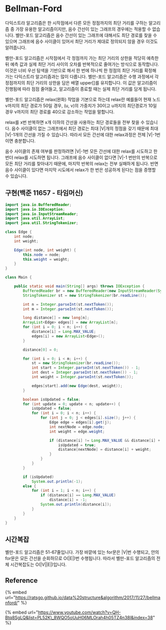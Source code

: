 # Bellman-Ford

 다익스트라 알고리즘은 한 시작점에서 다른 모든 정점까지의 최단 거리를 구하는 알고리즘 중 가장 유용한 알고리즘이지만, 음수 간선이 있는 그래프의 경우에는 적용할 수 없습니다. 벨만-포드 알고리즘은 음수 간선이 있는 그래프에 대해서도 최단 경로를 찾을 수 있으며 그래프에 음수 사이클이 있어서 최단 거리가 제대로 정의되지 않을 경우 이것도 알려줍니다. 

 벨만-포드 알고리즘은 시작점에서 각 정점까지 가는 최단 거리의 상한을 적당히 예측한 뒤 예측 값과 실제 최단 거리 사이의 오차를 반복적으로 줄여가는 방식으로 동작합니다. 이것은 너비 우선 탐색을 기반으로 해서 한 번에 하나씩 한 정점의 최단 거리를 확정해 가는 다익스트라 알고리즘과는 많이 다릅니다. 벨만-포드 알고리즘은 수행 과정에서 각 정점까지의 최단 거리의 상한을 담은 배열 upper\[\]를 유지합니다. 이 값은 알고리즘이 진행됨에 따라 점점 줄어들고, 알고리즘이 종료할 때는 실제 최단 거리를 담게 됩니다.

 벨만-포드 알고리즘은 relax\(완화\) 작업을 기본으로 하는데 relax란 예를들어 현재 노드 v까지의 최단 경로가 50일 경우, \(u, v\)의 가중치가 30이고 u까지의 최단경로가 10일 경우 v까지의 최단 경로를 40으로 감소하는 작업을 말합니다. 

 relax를 x번 반복하면 x개 이하의 간선을 사용하는 최단 경로들을 전부 찾을 수 있습니다. 음수 사이클이 없는 그래프에서 최단 경로는 최대 \|V\|개의 정점을 갖기 때문에 최대 \|V\|-1개의 간선을 가질 수 있습니다. 따라서 모든 간선에 대한 relax과정은 전체 \|V\|-1번이면 충분합니다.

 음수 사이클의 존재 여부를 판정하려면 \|V\|-1번 모든 간선에 대한 relax를 시도하고 한번더 relax를 시도하면 됩니다. 그래프에 음수 사이클이 없다면 \|V\|-1 번만의 반복으로 모든 최단 거리를 찾아내기 때문에, 마지막 반복의 relax는 전부 실패하게 됩니다. 반면 음수 사이클이 있다면 마지막 시도에서 relax가 한 번은 성공하게 된다는 점을 증명할 수 있습니다.

## 구현\(백준 11657 - 타임머신\)

```java
import java.io.BufferedReader;
import java.io.IOException;
import java.io.InputStreamReader;
import java.util.ArrayList;
import java.util.StringTokenizer;

class Edge {
	int node;
	int weight;

	Edge(int node, int weight) {
		this.node = node;
		this.weight = weight;
	}
}

class Main {

	public static void main(String[] args) throws IOException {
		BufferedReader br = new BufferedReader(new InputStreamReader(System.in));
		StringTokenizer st = new StringTokenizer(br.readLine());

		int n = Integer.parseInt(st.nextToken());
		int m = Integer.parseInt(st.nextToken());

		long distance[] = new long[n];
		ArrayList<Edge> edges[] = new ArrayList[n];
		for (int i = 0; i < n; i++) {
			distance[i] = Long.MAX_VALUE;
			edges[i] = new ArrayList<Edge>();
		}

		distance[0] = 0;

		for (int i = 0; i < m; i++) {
			st = new StringTokenizer(br.readLine());
			int start = Integer.parseInt(st.nextToken()) - 1;
			int dest = Integer.parseInt(st.nextToken()) - 1;
			int weight = Integer.parseInt(st.nextToken());

			edges[start].add(new Edge(dest, weight));
		}

		boolean isUpdated = false;
		for (int update = 0; update < n; update++) {
			isUpdated = false;
			for (int i = 0; i < n; i++) {
				for (int j = 0; j < edges[i].size(); j++) {
					Edge edge = edges[i].get(j);
					int nextNode = edge.node;
					int weight = edge.weight;

					if (distance[i] != Long.MAX_VALUE && distance[i] + weight < distance[nextNode]) {
						isUpdated = true;
						distance[nextNode] = distance[i] + weight;
					}
				}
			}
		}

		if (isUpdated)
			System.out.println(-1);
		else {
			for (int i = 1; i < n; i++) {
				if (distance[i] == Long.MAX_VALUE)
					distance[i] = -1;
				System.out.println(distance[i]);
			}
		}
	}
}
```

## 시간복잡

벨만-포드 알고리즘은 51-67줄입니다. 가장 바깥에 있는 for문은 \|V\|번 수행되고, 안의 for문은 모든 간선을 순회하므로 O\(\|E\|\)번 수행됩니다. 따라서 벨만-포드 알고리즘의 전체 시간복잡도는 O\(\|V\|\|E\|\)입니다.

## Reference

{% embed url="https://ratsgo.github.io/data%20structure&algorithm/2017/11/27/bellmanford/" %}

{% embed url="https://www.youtube.com/watch?v=QH-Btq8SgLQ&list=PL52K\_8WQO5oUuH06MLOrah4h05TZ4n38l&index=38" %}



